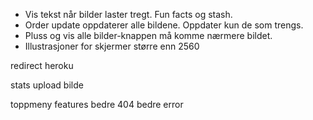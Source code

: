 - Vis tekst når bilder laster tregt. Fun facts og stash.
- Order update oppdaterer alle bildene. Oppdater kun de som trengs.
- Pluss og vis alle bilder-knappen må komme nærmere bildet.
- Illustrasjoner for skjermer større enn 2560

redirect heroku

stats
upload bilde

toppmeny
features
bedre 404
bedre error
